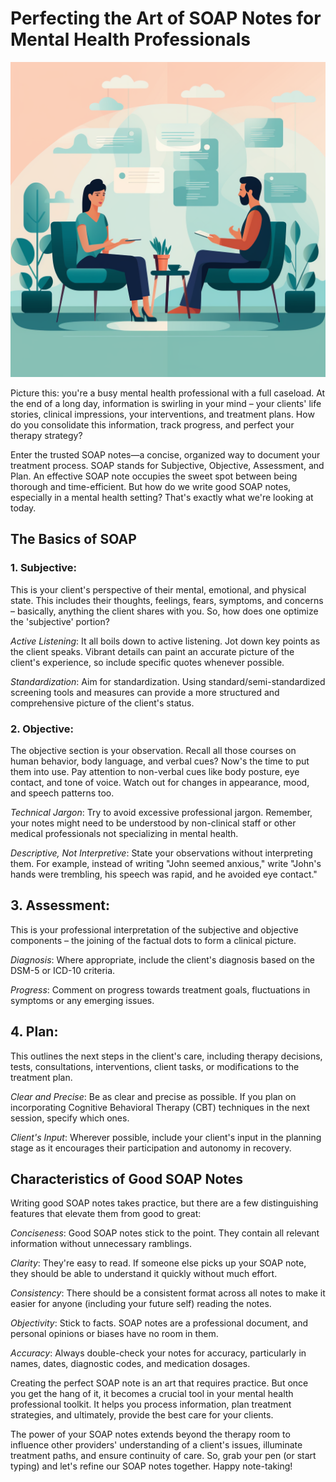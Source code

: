 # Perfecting the Art of SOAP Notes for Mental Health Professionals

![Perfecting SOAP Notes](/articles/img/forms1.png)

Picture this: you're a busy mental health professional with a full caseload. At the end of a long day, information is swirling in your mind – your clients' life stories, clinical impressions, your interventions, and treatment plans. How do you consolidate this information, track progress, and perfect your therapy strategy?

Enter the trusted SOAP notes—a concise, organized way to document your treatment process. SOAP stands for Subjective, Objective, Assessment, and Plan. An effective SOAP note occupies the sweet spot between being thorough and time-efficient. But how do we write good SOAP notes, especially in a mental health setting? That's exactly what we're looking at today.

## The Basics of SOAP

### 1. Subjective:

This is your client's perspective of their mental, emotional, and physical state. This includes their thoughts, feelings, fears, symptoms, and concerns – basically, anything the client shares with you. So, how does one optimize the 'subjective' portion?

_Active Listening_: It all boils down to active listening. Jot down key points as the client speaks. Vibrant details can paint an accurate picture of the client's experience, so include specific quotes whenever possible.

_Standardization_: Aim for standardization. Using standard/semi-standardized screening tools and measures can provide a more structured and comprehensive picture of the client's status.

### 2. Objective:

The objective section is your observation. Recall all those courses on human behavior, body language, and verbal cues? Now's the time to put them into use. Pay attention to non-verbal cues like body posture, eye contact, and tone of voice. Watch out for changes in appearance, mood, and speech patterns too.

_Technical Jargon_: Try to avoid excessive professional jargon. Remember, your notes might need to be understood by non-clinical staff or other medical professionals not specializing in mental health.

_Descriptive, Not Interpretive_: State your observations without interpreting them. For example, instead of writing "John seemed anxious," write "John's hands were trembling, his speech was rapid, and he avoided eye contact."

## 3. Assessment:

This is your professional interpretation of the subjective and objective components – the joining of the factual dots to form a clinical picture.

_Diagnosis_: Where appropriate, include the client's diagnosis based on the DSM-5 or ICD-10 criteria.

_Progress_: Comment on progress towards treatment goals, fluctuations in symptoms or any emerging issues.

## 4. Plan:

This outlines the next steps in the client's care, including therapy decisions, tests, consultations, interventions, client tasks, or modifications to the treatment plan.

_Clear and Precise_: Be as clear and precise as possible. If you plan on incorporating Cognitive Behavioral Therapy (CBT) techniques in the next session, specify which ones.

_Client's Input_: Wherever possible, include your client's input in the planning stage as it encourages their participation and autonomy in recovery.

## Characteristics of Good SOAP Notes

Writing good SOAP notes takes practice, but there are a few distinguishing features that elevate them from good to great:

_Conciseness_: Good SOAP notes stick to the point. They contain all relevant information without unnecessary ramblings.

_Clarity_: They're easy to read. If someone else picks up your SOAP note, they should be able to understand it quickly without much effort.

_Consistency_: There should be a consistent format across all notes to make it easier for anyone (including your future self) reading the notes.

_Objectivity_: Stick to facts. SOAP notes are a professional document, and personal opinions or biases have no room in them.

_Accuracy_: Always double-check your notes for accuracy, particularly in names, dates, diagnostic codes, and medication dosages.

Creating the perfect SOAP note is an art that requires practice. But once you get the hang of it, it becomes a crucial tool in your mental health professional toolkit. It helps you process information, plan treatment strategies, and ultimately, provide the best care for your clients.

The power of your SOAP notes extends beyond the therapy room to influence other providers' understanding of a client's issues, illuminate treatment paths, and ensure continuity of care. So, grab your pen (or start typing) and let's refine our SOAP notes together. Happy note-taking!
